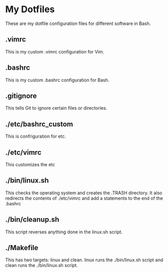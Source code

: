 # My Dotfiles
These are my dotfile configuration files for different software in Bash.
## .vimrc
This is my custom .vimrc configuration for Vim.
## .bashrc
This is my custom .bashrc configuration for Bash.
## .gitignore
This tells Git to ignore certain files or directories.
## ./etc/bashrc_custom
This is confriguration for etc.
## ./etc/vimrc
This customizes the etc
## ./bin/linux.sh
This checks the operating system and creates the .TRASH directory. It also redirects the contents of ./etc/vimrc and add a statements to the end of the .bashrc
## ./bin/cleanup.sh
This script reverses anything done in the linux.sh script.
## ./Makefile
This has two targets: linux and clean. linux runs the ./bin/linux.sh script and clean runs the ./bin/linux.sh script. 
